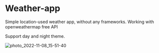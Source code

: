 # Weather-app

Simple location-used weather app, without any frameworks. 
Working with openweathermap free API

Support day and night theme.

![photo_2022-11-08_15-51-40](https://user-images.githubusercontent.com/108129792/200569504-e1a5c6ad-8453-493a-b7ee-6279a19503d4.jpg)
